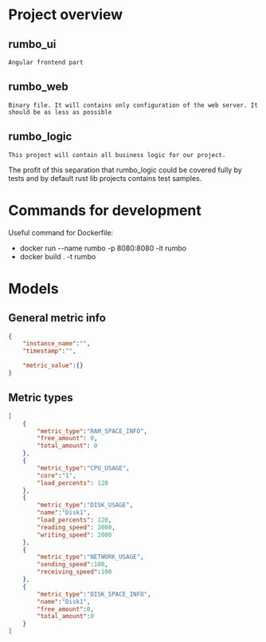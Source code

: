 # Project overview
## rumbo_ui
    Angular frontend part
## rumbo_web
    Binary file. It will contains only configuration of the web server. It should be as less as possible
## rumbo_logic
    This project will contain all business logic for our project.

The profit of this separation that rumbo_logic could be covered fully by tests and by default rust lib projects contains test samples.

# Commands for development
Useful command for Dockerfile:
 - docker run --name rumbo -p 8080:8080 -it rumbo
 - docker build . -t rumbo

# Models

## General metric info
```JSON
{
    "instance_name":"",
    "timestamp":"",

    "metric_value":{}
}
```
## Metric types
```JSON
[
    {
        "metric_type":"RAM_SPACE_INFO",
        "free_amount": 0,
        "total_amount": 0
    },
    {
        "metric_type":"CPU_USAGE",
        "core":"1",
        "load_percents": 120
    },
    {
        "metric_type":"DISK_USAGE",
        "name":"Disk1",
        "load_percents": 120,
        "reading_speed": 2000,
        "writing_speed": 2000
    },
    {
        "metric_type":"NETWORK_USAGE",
        "sending_speed":100,
        "receiving_speed":100
    },
    {
        "metric_type":"DISK_SPACE_INFO",
        "name":"Disk1",
        "free_amount":0,
        "total_amount":0
    }
]
```